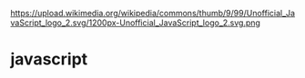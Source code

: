 https://upload.wikimedia.org/wikipedia/commons/thumb/9/99/Unofficial_JavaScript_logo_2.svg/1200px-Unofficial_JavaScript_logo_2.svg.png
# javascript
